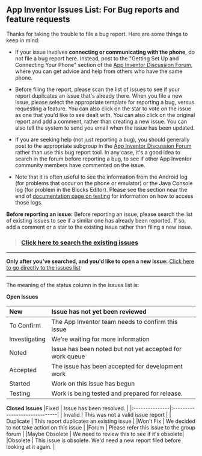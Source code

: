 ## App Inventor Issues List: For Bug reports and feature requests ##

Thanks for taking the trouble to file a bug report.   Here are some things to keep in mind:

  * If your issue involves **connecting or communicating with the phone**, do not file a bug report here.  Instead, post to the "Getting Set Up and Connecting Your Phone" section of the [App Inventor Discussion Forum](http://beta.appinventor.mit.edu/forum), where you can get advice and help from others who have the same phone.

  * Before filing the report, please scan the list of issues to see if your report duplicates an issue that's already there. When you file a new issue, please select the appropriate template for reporting a bug, versus requesting a feature.  You can also click on the star  to vote on the issue as one that you'd like to see dealt with.  You can also click on the original report and add a comment, rather than creating a new issue.  You can also tell the system to send you email when the issue has been updated.

  * If you are seeking help (not just reporting a bug), you should generally post to the appropriate subgroup in the [App Inventor Discussion Forum](http://beta.appinventor.mit.edu/forum) rather than use this bug report tool. In any case, it's a good idea to search in the forum before reporting a bug, to see if other App Inventor community members have commented on the issue.

  * Note that it is often useful to see the information from the Android log (for problems that occur on the phone or emulator) or the Java Console log (for problem in the Blocks Editor).  Please see the section near the end of [documentation page on testing](http://beta.appinventor.mit.edu/learn/reference/other/testing.html) for information on how to access those logs.

**Before reporting an issue:**
Before reporting an issue, please search the list of existing issues to see if a similar one has already been reported.  If so, add a comment or a star to the existing issue rather than filing a new issue.
<blockquote>
<a href='http://code.google.com/p/app-inventor-for-android/issues/advsearch'> <h3>Click here to search the existing issues</h3></a>
</blockquote>


---


**Only after you've searched, and you'd like to open a new issue:** [Click here to go directly to  the issues list](http://code.google.com/p/app-inventor-for-android/issues/list)


---


The meaning of the status column in the issues list is:

**Open Issues**

|New             |      Issue has not yet been reviewed |
|:---------------|:-------------------------------------|
|To Confirm       |  The App Inventor team needs to confirm this issue |
| Investigating    | We're waiting for more information   |
| Noted          | Issue has been noted but not yet accepted for work queue |
|Accepted        |   The issue has been accepted for development work |
| Started        |       Work on this issue has begun   |
|Testing         |     Work is being tested and prepared for release. |

**Closed Issues**
|Fixed           |      Issue has been resolved. |
|:---------------|:------------------------------|
| Invalid        |       This was not a valid issue report |
| Duplicate      |      This report duplicates an existing issue |
|Won't Fix        |     We decided to not take action on this issue |
|Forum           |   Please refer this issue to the group forum |
|Maybe Obsolete   |   We need to review this to see if it's obsolete|
|Obsolete         |  This issue is obsolete. We'd need a new report filed before looking at it again.  |